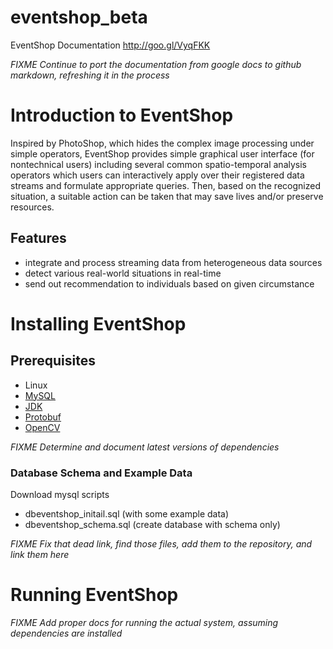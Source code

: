 eventshop_beta
==============

EventShop Documentation http://goo.gl/VyqFKK

_FIXME Continue to port the documentation from google docs to github markdown, refreshing it in the process_

# Introduction to EventShop

Inspired by PhotoShop, which hides the complex image processing under simple operators, EventShop provides simple graphical user interface (for nontechnical users) including several common spatio-temporal analysis operators which users can interactively apply over their registered data streams and formulate appropriate queries. Then, based on the recognized situation, a suitable action can be taken that may save lives and/or preserve resources.

## Features

* integrate and process streaming data from heterogeneous data sources
* detect various real-world situations in real-time
* send out recommendation to individuals based on given circumstance

# Installing EventShop

## Prerequisites

* Linux
* [MySQL](http://www.mysql.com/)
* [JDK](http://www.oracle.com/technetwork/java/javase/downloads/index.html)
* [Protobuf](https://github.com/google/protobuf)
* [OpenCV](http://opencv.org/)

_FIXME Determine and document latest versions of dependencies_

### Database Schema and Example Data

Download mysql scripts

* dbeventshop_initail.sql (with some example data)
* dbeventshop_schema.sql (create database with schema only)

_FIXME Fix that dead link, find those files, add them to the repository, and link them here_

# Running EventShop

_FIXME Add proper docs for running the actual system, assuming dependencies are installed_
